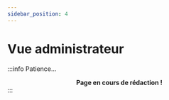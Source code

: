 ```yaml
---
sidebar_position: 4
---
```


# Vue administrateur

:::info Patience...
**<center>Page en cours de rédaction !</center>**
:::
